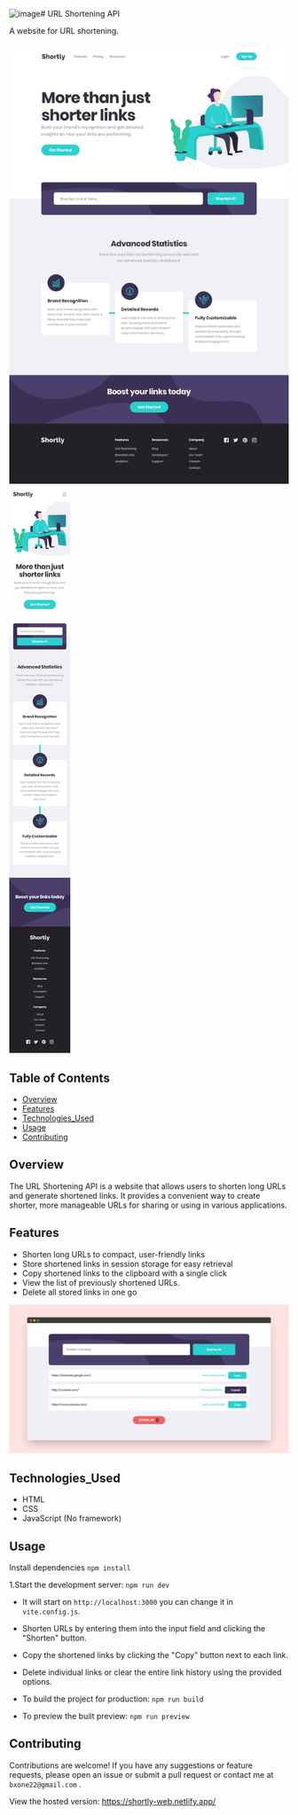 ![image](https://github.com/V0ORA/Shortly/assets/84463892/277c453c-2da2-4ae1-ad2a-8d0d2756ad88)# URL Shortening API

A website for URL shortening.

![Desktop Design](./design/desktop-design.jpg)
![Mobile Design](./design/mobile-design.jpg)

## Table of Contents

- [Overview](#overview)
- [Features](#features)
- [Technologies_Used](#Technologies_Used)
- [Usage](#usage)
- [Contributing](#contributing)

## Overview

The URL Shortening API is a website that allows users to shorten long URLs and generate shortened links. It provides a convenient way to create shorter, more manageable URLs for sharing or using in various applications.

## Features

- Shorten long URLs to compact, user-friendly links
- Store shortened links in session storage for easy retrieval
- Copy shortened links to the clipboard with a single click
- View the list of previously shortened URLs.
- Delete all stored links in one go

![Example Workflow](./src/assets/images/example1.png)

## Technologies_Used

- HTML
- CSS
- JavaScript (No framework)

## Usage

Install dependencies `npm install`

1.Start the development server: `npm run dev`

- It will start on `http://localhost:3000` you can change it in `vite.config.js`.
- Shorten URLs by entering them into the input field and clicking the "Shorten" button.
- Copy the shortened links by clicking the "Copy" button next to each link.
- Delete individual links or clear the entire link history using the provided options.

- To build the project for production:
  ```npm run build```

- To preview the built preview:
  ```npm run preview```

## Contributing

Contributions are welcome! If you have any suggestions or feature requests, please open an issue or submit a pull request or contact me at `bxone22@gmail.com` .

View the hosted version: https://shortly-web.netlify.app/
